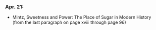 ### Apr. 21:

- Mintz, Sweetness and Power: The Place of Sugar in Modern History (from the last paragraph on page xviii through page 96)
